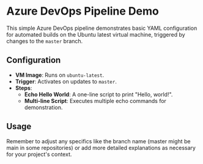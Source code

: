 # Azure DevOps Pipeline Demo

This simple Azure DevOps pipeline demonstrates basic YAML configuration for automated builds on the Ubuntu latest virtual machine, triggered by changes to the `master` branch.

## Configuration

- **VM Image**: Runs on `ubuntu-latest`.
- **Trigger**: Activates on updates to `master`.
- **Steps**:
  - **Echo Hello World**: A one-line script to print "Hello, world!".
  - **Multi-line Script**: Executes multiple echo commands for demonstration.

## Usage

Remember to adjust any specifics like the branch name (master might be main in some repositories) or add more detailed explanations as necessary for your project's context.